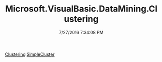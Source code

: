 ﻿---
title: Microsoft.VisualBasic.DataMining.Clustering
date: 7/27/2016 7:34:08 PM
---

[Clustering](T-Microsoft.VisualBasic.DataMining.Clustering.Clustering.html)
[SimpleCluster](T-Microsoft.VisualBasic.DataMining.Clustering.SimpleCluster.html)
